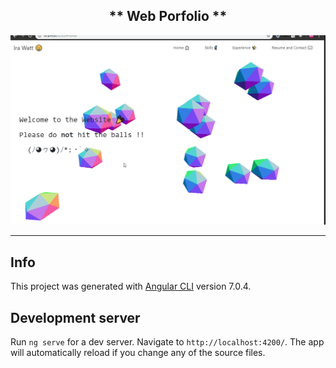 
<h2 align="center">
** Web Porfolio **
</h2>

<p align="center">
  <img src="https://raw.githubusercontent.com/wisespira/Website/master/its%20the%20giff.gif">
</p>
<hr>

## Info

This project was generated with [Angular CLI](https://github.com/angular/angular-cli) version 7.0.4.

## Development server

Run `ng serve` for a dev server. Navigate to `http://localhost:4200/`. The app will automatically reload if you change any of the source files.
